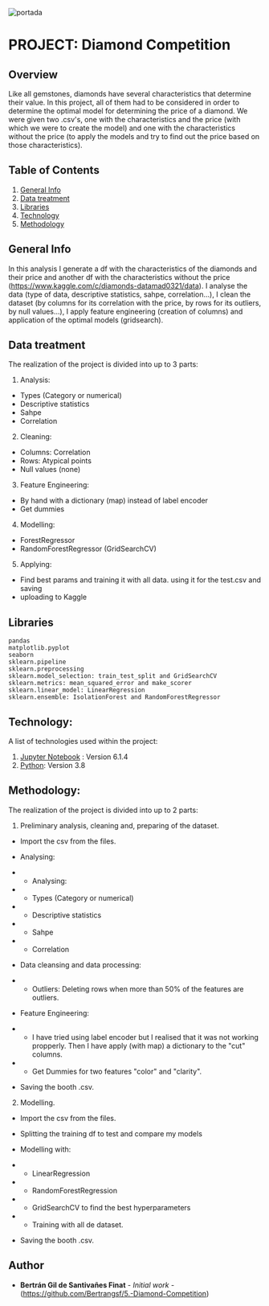 ![portada](https://cdn.pixabay.com/photo/2013/07/13/11/35/diamond-158431__340.png)

# PROJECT: Diamond Competition 

## Overview

Like all gemstones, diamonds have several characteristics that determine their value. In this project, all of them had to be considered in order to determine the optimal model for determining the price of a diamond. We were given two .csv's, one with the characteristics and the price (with which we were to create the model) and one with the characteristics without the price (to apply the models and try to find out the price based on those characteristics). 


## Table of Contents
1. [General Info](#general-info)
2. [Data treatment](#Data-treatment)
3. [Libraries](#Libraries)
4. [Technology](#Technology)
5. [Methodology](#Methodology)

## General Info

In this analysis I generate a df with the characteristics of the diamonds and their price and another df with the characteristics without the price (https://www.kaggle.com/c/diamonds-datamad0321/data). I analyse the data (type of data, descriptive statistics, sahpe, correlation...), I clean the dataset (by columns for its correlation with the price, by rows for its outliers, by null values...), I apply feature engineering (creation of columns) and application of the optimal models (gridsearch).

## Data treatment

The realization of the project is divided into up to 3 parts: 

1. Analysis: 
  - Types (Category or numerical)
  - Descriptive statistics
  - Sahpe
  - Correlation
  
2. Cleaning:
  - Columns: Correlation
  - Rows: Atypical points
  - Null values (none)

3. Feature Engineering:
  - By hand with a dictionary (map) instead of label encoder
  - Get dummies
 
4. Modelling:
  - ForestRegressor
  - RandomForestRegressor (GridSearchCV)
  
 5. Applying: 
 - Find best params and training it with all data. using it for the test.csv and saving 
 - uploading to Kaggle

## Libraries

```
pandas
matplotlib.pyplot
seaborn 
sklearn.pipeline
sklearn.preprocessing
sklearn.model_selection: train_test_split and GridSearchCV
sklearn.metrics: mean_squared_error and make_scorer
sklearn.linear_model: LinearRegression
sklearn.ensemble: IsolationForest and RandomForestRegressor

```
## Technology: 

A list of technologies used within the project:

1. [Jupyter Notebook](https://jupyter.org/) : Version 6.1.4
2. [Python](https://www.python.org/): Version 3.8

## Methodology: 

The realization of the project is divided into up to 2 parts: 

1. Preliminary analysis, cleaning and, preparing of the dataset.

* Import the csv from the files.

* Analysing:
* - Analysing:
* - Types (Category or numerical)
* - Descriptive statistics
* - Sahpe
* - Correlation

* Data cleansing and data processing:
* - Outliers: Deleting rows when more than 50% of the features are outliers.

* Feature Engineering:
* - I have tried using label encoder but I realised that it was not working propperly. Then I have apply (with map) a dictionary to the "cut" columns.
* - Get Dummies for two features "color" and "clarity".

* Saving the booth .csv.

2. Modelling.

* Import the csv from the files.

* Splitting the training df to test and compare my models

* Modelling with:
* - LinearRegression
* - RandomForestRegression
* - GridSearchCV to find the best hyperparameters
* - Training with all de dataset.

* Saving the booth .csv.

## Author

* **Bertrán Gil de Santivañes Finat** - *Initial work* - (https://github.com/Bertrangsf/5.-Diamond-Competition)
